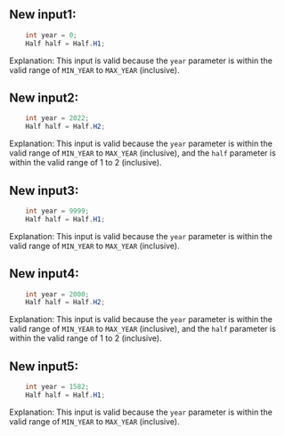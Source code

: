 ## New input1:
```java
    int year = 0;
    Half half = Half.H1;
```
Explanation: This input is valid because the `year` parameter is within the valid range of `MIN_YEAR` to `MAX_YEAR` (inclusive).

## New input2:
```java
    int year = 2022;
    Half half = Half.H2;
```
Explanation: This input is valid because the `year` parameter is within the valid range of `MIN_YEAR` to `MAX_YEAR` (inclusive), and the `half` parameter is within the valid range of 1 to 2 (inclusive).

## New input3:
```java
    int year = 9999;
    Half half = Half.H1;
```
Explanation: This input is valid because the `year` parameter is within the valid range of `MIN_YEAR` to `MAX_YEAR` (inclusive).

## New input4:
```java
    int year = 2000;
    Half half = Half.H2;
```
Explanation: This input is valid because the `year` parameter is within the valid range of `MIN_YEAR` to `MAX_YEAR` (inclusive), and the `half` parameter is within the valid range of 1 to 2 (inclusive).

## New input5:
```java
    int year = 1582;
    Half half = Half.H1;
```
Explanation: This input is valid because the `year` parameter is within the valid range of `MIN_YEAR` to `MAX_YEAR` (inclusive).